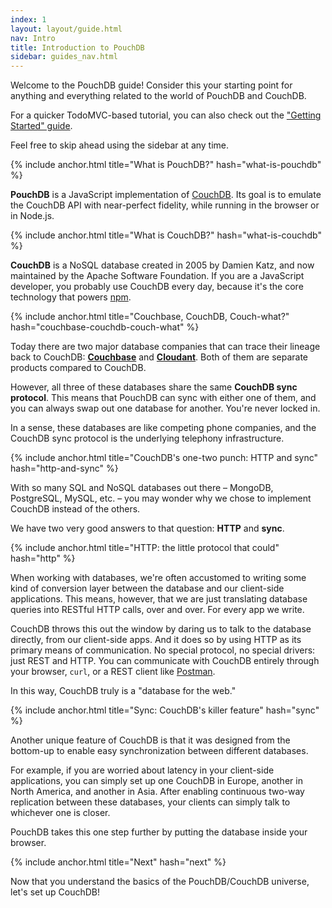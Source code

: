 ```yaml
---
index: 1
layout: layout/guide.html
nav: Intro
title: Introduction to PouchDB
sidebar: guides_nav.html
---
```


Welcome to the PouchDB guide! Consider this your starting point for anything and everything related to the world of PouchDB and CouchDB.

For a quicker TodoMVC-based tutorial, you can also check out the ["Getting Started" guide](/getting-started.html).

Feel free to skip ahead using the sidebar at any time.

{% include anchor.html title="What is PouchDB?" hash="what-is-pouchdb" %}

**PouchDB** is a JavaScript implementation of [CouchDB](https://couchdb.apache.org). Its goal is to emulate the CouchDB API with near-perfect fidelity, while running in the browser or in Node.js.

{% include anchor.html title="What is CouchDB?" hash="what-is-couchdb" %}

**CouchDB** is a NoSQL database created in 2005 by Damien Katz, and now maintained by the Apache Software Foundation.  If you are a JavaScript developer, you probably use CouchDB every day, because it's the core technology that powers [npm](https://www.npmjs.org/).

{% include anchor.html title="Couchbase, CouchDB, Couch-what?" hash="couchbase-couchdb-couch-what" %}

Today there are two major database companies that
can trace their lineage back to CouchDB: [**Couchbase**](http://couchbase.com) and [**Cloudant**](http://cloudant.com). Both of them are separate products compared to CouchDB.

However, all three of these databases share the same **CouchDB sync protocol**. This means that PouchDB can sync with either one of them, and you can always swap out one database for another. You're never locked in.

In a sense, these databases are like competing phone companies, and the CouchDB sync protocol is the underlying telephony infrastructure.

{% include anchor.html title="CouchDB's one-two punch: HTTP and sync" hash="http-and-sync" %}

With so many SQL and NoSQL databases out there &ndash; MongoDB, PostgreSQL, MySQL, etc. &ndash; you may wonder why we chose to implement CouchDB instead of the others.

We have two very good answers to that question: **HTTP** and **sync**.

{% include anchor.html title="HTTP: the little protocol that could" hash="http" %}

When working with databases, we're often accustomed to writing some kind of conversion layer between the database and our client-side applications. This means, however, that we are just translating database queries into RESTful HTTP calls, over and over. For every app we write.

CouchDB throws this out the window by daring us to talk to the database directly, from our client-side apps. And it does so by using HTTP as its primary means of communication. No special protocol, no special drivers: just REST and HTTP. You can communicate with CouchDB entirely through your browser, `curl`, or a REST client like [Postman](https://chrome.google.com/webstore/detail/postman-rest-client/fdmmgilgnpjigdojojpjoooidkmcomcm).

In this way, CouchDB truly is a "database for the web."

{% include anchor.html title="Sync: CouchDB's killer feature" hash="sync" %}

Another unique feature of CouchDB is that it was designed from the bottom-up to enable easy synchronization between different databases.

For example, if you are worried about latency in your client-side applications, you can simply set up one CouchDB in Europe, another in North America, and another in Asia. After enabling continuous two-way replication between these databases, your clients can simply talk to whichever one is closer.

PouchDB takes this one step further by putting the database inside your browser.

{% include anchor.html title="Next" hash="next" %}

Now that you understand the basics of the PouchDB/CouchDB universe, let's set up CouchDB!
